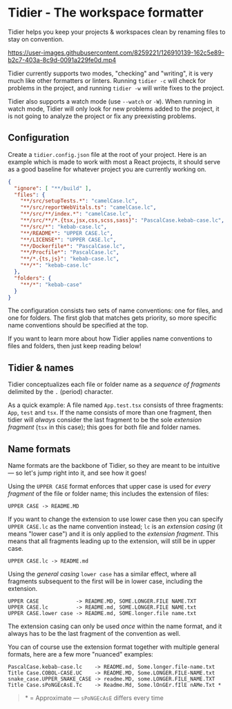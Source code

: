# Tidier - The workspace formatter

Tidier helps you keep your projects & workspaces clean by renaming files to stay on convention.

https://user-images.githubusercontent.com/8259221/126910139-162c5e89-b2c7-403a-8c9d-0091a229fe0d.mp4

Tidier currently supports two modes, "checking" and "writing", it is very much like other formatters or linters.
Running `tidier -c` will check for problems in the project, and running `tidier -w` will write fixes to the project.

Tidier also supports a watch mode (use `--watch` or `-W`). 
When running in watch mode, Tidier will only look for new problems added to the project,
it is not going to analyze the project or fix any preexisting problems.

## Configuration

Create a `tidier.config.json` file at the root of your project.
Here is an example which is made to work with most a React projects, 
it should serve as a good baseline for whatever project you are currently working on.

```json
{
  "ignore": [ "**/build" ],
  "files": {
    "**/src/setupTests.*": "camelCase.lc",
    "**/src/reportWebVitals.ts": "camelCase.lc",
    "**/src/**/index.*": "camelCase.lc",
    "**/src/**/*.{tsx,jsx,css,scss,sass}": "PascalCase.kebab-case.lc",
    "**/src/*": "kebab-case.lc",
    "**/README*": "UPPER CASE.lc",
    "**/LICENSE*": "UPPER CASE.lc",
    "**/Dockerfile*": "PascalCase.lc",
    "**/Procfile*": "PascalCase.lc",
    "**/*.{ts,js}": "kebab-case.lc",
    "**/*": "kebab-case.lc"
  },
  "folders": {
    "**/*": "kebab-case"
  }
}
```

The configuration consists two sets of name conventions: one for files, and one for folders. 
The first glob that matches gets priority, so more specific name conventions should be specified at the top.

If you want to learn more about how Tidier applies name conventions to files and folders, 
then just keep reading below!

## Tidier & names

Tidier conceptualizes each file or folder name as a _sequence of fragments_ delimited by the `.` (period) character.

As a quick example: A file named `App.test.tsx` consists of three fragments: `App`, `test` and `tsx`.
If the name consists of more than one fragment, then tidier will _always_ consider the last fragment 
to be the sole _extension fragment_ (`tsx` in this case); this goes for both file and folder names.

## Name formats

Name formats are the backbone of Tidier, so they are meant to be intuitive&mdash;
so let's jump right into it, and see how it goes!

Using the `UPPER CASE` format enforces that upper case
is used for _every fragment_ of the file or folder name;
this includes the extension of files:

```
UPPER CASE -> README.MD
```

If you want to change the extension to use lower case
then you can specify `UPPER CASE.lc` as the name convention instead; 
`lc` is an _extension casing_ (it means "lower case") and it is only applied to the _extension fragment_.
This means that all fragments leading up to the extension, will still be in upper case.

```
UPPER CASE.lc -> README.md
```

Using the _general casing_ `lower case` has a similar effect,
where all fragments subsequent to the first will be in lower case, including the extension.

```
UPPER CASE            -> README.MD, SOME.LONGER.FILE NAME.TXT
UPPER CASE.lc         -> README.md, SOME.LONGER.FILE NAME.txt
UPPER CASE.lower case -> README.md, SOME.longer.file name.txt
```

The extension casing can only be used _once_ within the name format,
and it always has to be the last fragment of the convention as well.

You can of course use the extension format together with multiple general formats,
here are a few more "nuanced" examples:

```
PascalCase.kebab-case.lc    -> README.md, Some.longer.file-name.txt
Title Case.COBOL-CASE.UC    -> README.MD, Some.LONGER.FILE-NAME.txt
snake_case.UPPER_SNAKE_CASE -> readme.MD, some.LONGER.FILE_NAME.TXT
Title Case.sPoNGEcAsE.Tc    -> Readme.Md, Some.lOnGEr.fIlE nAMe.Txt *
```

> \* = Approximate &mdash; `sPoNGEcAsE` differs every time
